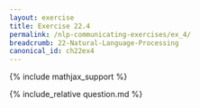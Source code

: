 ```yaml
---
layout: exercise
title: Exercise 22.4
permalink: /nlp-communicating-exercises/ex_4/
breadcrumb: 22-Natural-Language-Processing
canonical_id: ch22ex4
---
```


{% include mathjax_support %}
<div id="hiddden">{% include_relative question.md %}</div>